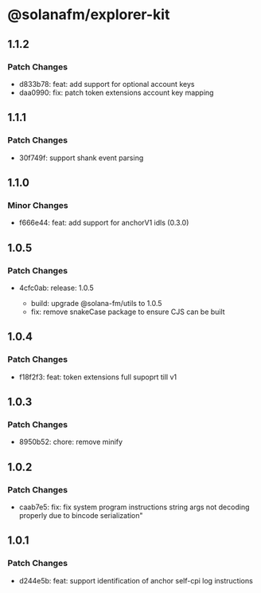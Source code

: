 # @solanafm/explorer-kit

## 1.1.2

### Patch Changes

- d833b78: feat: add support for optional account keys
- daa0990: fix: patch token extensions account key mapping

## 1.1.1

### Patch Changes

- 30f749f: support shank event parsing

## 1.1.0

### Minor Changes

- f666e44: feat: add support for anchorV1 idls (0.3.0)

## 1.0.5

### Patch Changes

- 4cfc0ab: release: 1.0.5

  - build: upgrade @solana-fm/utils to 1.0.5
  - fix: remove snakeCase package to ensure CJS can be built

## 1.0.4

### Patch Changes

- f18f2f3: feat: token extensions full supoprt till v1

## 1.0.3

### Patch Changes

- 8950b52: chore: remove minify

## 1.0.2

### Patch Changes

- caab7e5: fix: fix system program instructions string args not decoding properly due to bincode serialization"

## 1.0.1

### Patch Changes

- d244e5b: feat: support identification of anchor self-cpi log instructions
